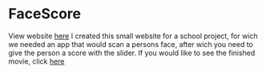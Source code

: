 # FaceScore
View website [here](https://pclover2.github.io/FaceScore/)
I created this small website for a school project, for wich we needed an app that would scan a persons face, after wich you need to give the person a score with the slider. If you would like to see the finished movie, click [here](https://youtu.be/fEvYVHfKhJw)

